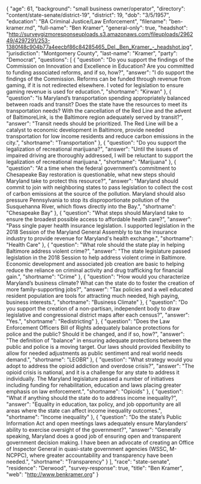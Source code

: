 {
  "age": 61,
  "background": "small business owner/operator",
  "directory": "content/state-senate/district-19",
  "district": 19,
  "dob": "3/5/1957",
  "education": "BA Criminal Justice/Law Enforcement",
  "filename": "ben-kramer.md",
  "full-name": "Ben Kramer",
  "general-only": true,
  "headshot": "http://surveygizmoresponseuploads.s3.amazonaws.com/fileuploads/296249/4297291/253-1380f48c904b77a4eecbf86c84285465_Del._Ben_Kramer_-_headshot.jpg",
  "jurisdiction": "Montgomery County",
  "last-name": "Kramer",
  "party": "Democrat",
  "questions": [
    {
      "question": "Do you support the findings of the Commission on Innovation and Excellence in Education? Are you committed to funding associated reforms, and if so, how?",
      "answer": "I do support the findings of the Commission.    Reforms can be funded through revenue from gaming, if it is not redirected elsewhere.   I voted for legislation to ensure gaming revenue is used for education.",
      "shortname": "Kirwan"
    },
    {
      "question": "Is Maryland’s transportation spending appropriately balanced between roads and transit? Does the state have the resources to meet its transportation needs? With the cancellation of the Red Line and the advent of BaltimoreLink, is the Baltimore region adequately served by transit?",
      "answer": "Transit needs should be prioritized.   The Red Line will be a catalyst to economic development in Baltimore, provide needed transportation for low income residents and reduce carbon emissions in the city.",
      "shortname": "Transportation"
    },
    {
      "question": "Do you support the legalization of recreational marijuana?",
      "answer": "Until the issues of impaired driving are thoroughly addressed, I will be reluctant to support the legalization of recreational marijuana.",
      "shortname": "Marijuana"
    },
    {
      "question": "At a time when the federal government’s commitment to Chesapeake Bay restoration is questionable, what new steps should Maryland take to protect this resource?",
      "answer": "Maryland should commit to join with neighboring states to pass legislation to collect the cost of carbon emissions at the source of the pollution.  Maryland should also pressure Pennsylvania to stop its disproportionate pollution of the Susquehanna River, which flows directly into the Bay.",
      "shortname": "Chesapeake Bay"
    },
    {
      "question": "What steps should Maryland take to ensure the broadest possible access to affordable health care?",
      "answer": "Pass single payer health insurance legislation.  I supported legislation in the 2018 Session of the Maryland General Assembly to tax the insurance industry to provide revenue for Maryland's health exchange.",
      "shortname": "Health Care"
    },
    {
      "question": "What role should the state play in helping Baltimore address violent crime?",
      "answer": "The state legislature passed legislation in the 2018 Session to help address violent crime in Baltimore.  Economic development and associated job creation are basic to helping reduce the reliance on criminal activity and drug trafficking for financial gain.",
      "shortname": "Crime"
    },
    {
      "question": "How would you characterize Maryland’s business climate? What can the state do to foster the creation of more family-supporting jobs?",
      "answer": "Tax policies and a well educated resident population are tools for attracting much needed, high paying, business interests.",
      "shortname": "Business Climate"
    },
    {
      "question": "Do you support the creation of a non-partisan, independent body to draw legislative and congressional district maps after each census?",
      "answer": "Yes.",
      "shortname": "Redistricting"
    },
    {
      "question": "Does the Law Enforcement Officers Bill of Rights adequately balance protections for police and the public? Should it be changed, and if so, how?",
      "answer": "The definition of \"balance\" in ensuring adequate protections between the public and police is a moving target.  Our laws should provided flexibility to allow for needed adjustments as public sentiment and real world needs demand.",
      "shortname": "LEOBR"
    },
    {
      "question": "What strategy would you adopt to address the opioid addiction and overdose crisis?",
      "answer": "The opioid crisis is national, and it is a challenge for any state to address it individually.  The Maryland legislature passed a number of initiatives including funding for rehabilitation, education and laws placing greater emphasis on law enforcement.",
      "shortname": "Opioids"
    },
    {
      "question": "What if anything should the state do to address income inequality?",
      "answer": "Equality in education, tax policy, and job opportunity are all areas where the state can affect income inequality outcomes.",
      "shortname": "Income inequality"
    },
    {
      "question": "Do the state’s Public Information Act and open meetings laws adequately ensure Marylanders’ ability to exercise oversight of the government?",
      "answer": "Generally speaking, Maryland does a good job of ensuring open and transparent government decision making.  I have been an advocate of creating an Office of Inspector General in quasi-state government agencies (WSSC, M-NCPPC), where greater accountability and transparency have been needed.",
      "shortname": "Transparency"
    }
  ],
  "race": "state-senate",
  "residence": "Derwood",
  "survey-response": true,
  "title": "Ben Kramer",
  "web": "http://www.benkramer.org"
}
